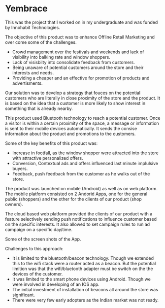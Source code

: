 # Yembrace
This was the project that I worked on in my undergraduate and was funded by Innohabit Technologies.

The objective of this product was to enhance Offline Retail Marketing and over come some of the challenges.

* Crowd management over the festivals and weekends and lack of visibility into balking rate and window shoppers.
* Lack of visisbilty into consolidate feedback from customers.
* Being unaware of potential customers around the store and their interests and needs.
* Providing a cheaper and an effective for promotion of products and advertisments.

Our solution was to develop a strategy that fouces on the potential customers who are literally in close proximity of the store and the product. It is based on the idea that a customer is more likely to show interest in something that is already nearby.

This product used Bluetooth technology to reach a potential customer. Once a visitor is within a certain proximity of the space, a message or information is sent to their mobile devices automatically. It sends the consise information about the product and promotions to the customers. 

Some of the key benefits of this product was:
* Increase in footfall, as the window shopper were attracted into the store with attractive personalized offers.
* Conversion, Contextual ads and offers influenced last minute implulsive buyers.
* Feedback, push feedback from the customer as he walks out of the store.

The product was launched on mobile (Android) as well as on web platform. The mobile platform consisted on 2 Andorid Apps, one for the general public (shoppers) and the other for the clients of our product (shop owners).

The cloud based web platform provided the clients of our product with a feature selectively sending push notifications to influence customer based on the specific interests. It also allowed to set campaign rules to run ad campaign on a specific day/time.


Some of the screen shots of the App.


Challenges to this approach:
* It is limited to the bluetooth/beacon technology. Though we extended this to the wifi stack were a router acted as a beacon. But the potential limition was that the wifi/bluetooth adapter must be switch on the the devices of the customer. 
* It was limited to the smart phone devices using Android. Though we were involved in developing of an IOS app.
* The initial investment of installation of beacons all around the store was significant.
* There were very few early adopters as the Indian market was not ready.
